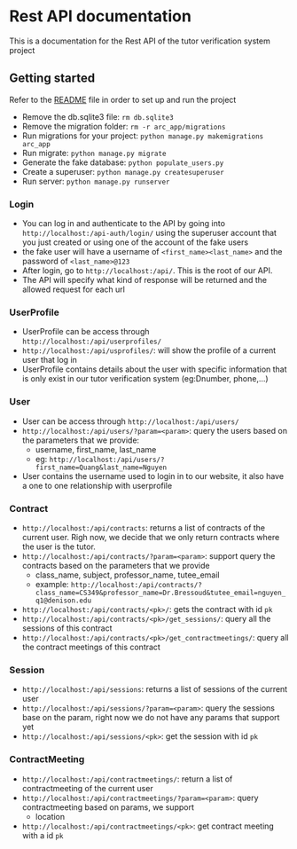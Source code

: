 # Rest API documentation
This is a documentation for the Rest API of the tutor verification system project 

## Getting started
Refer to the [README](https://github.com/quang2705/ARC/blob/develop/README.md) file in order to set up and run the project

- Remove the db.sqlite3 file: `rm db.sqlite3` 
- Remove the migration folder: `rm -r arc_app/migrations`
- Run migrations for your project: `python manage.py makemigrations arc_app`
- Run migrate: `python manage.py migrate` 
- Generate the fake database: `python populate_users.py`
- Create a superuser: `python manage.py createsuperuser`
- Run server: `python manage.py runserver`

### Login 
- You can log in and authenticate to the API by going into `http://localhost:/api-auth/login/` using the superuser account that you just created or using one of the account of the fake users
- the fake user will have a username of `<first_name><last_name>` and the password of `<last_name>@123`
- After login, go to `http://localhost:/api/`. This is the root of our API.
- The API will specify what kind of response will be returned and the allowed request for each url
### UserProfile
- UserProfile can be access through `http://localhost:/api/userprofiles/`
- `http://localhost:/api/usprofiles/`: will show the profile of a current user that log in
- UserProfile contains details about the user with specific information that is only exist in our tutor verification system (eg:Dnumber, phone,...)
### User
- User can be access through `http://localhost:/api/users/`
- `http://localhost:/api/users/?param=<param>`: query the users based on the parameters that we provide:
  - username, first_name, last_name
  - eg: `http://localhost:/api/users/?first_name=Quang&last_name=Nguyen`
- User contains the username used to login in to our website, it also have a one to one relationship with userprofile
### Contract 
-  `http://localhost:/api/contracts`: returns a list of contracts of the current user. Righ now, we decide that we only return contracts where the user is the tutor.
- `http://localhost:/api/contracts/?param=<param>`: support query the contracts based on the parameters that we provide
  - class_name, subject, professor_name, tutee_email
  - example: `http://localhost:/api/contracts/?class_name=CS349&professor_name=Dr.Bressoud&tutee_email=nguyen_q1@denison.edu`
- `http://localhost:/api/contracts/<pk>/`: gets the contract with id `pk`
- `http://localhost:/api/contracts/<pk>/get_sessions/`: query all the sessions of this contract
- `http://localhost:/api/contracts/<pk>/get_contractmeetings/`: query all the contract meetings of this contract
### Session 
- `http://localhost:/api/sessions`: returns a list of sessions of the current user
- `http://localhost:/api/sessions/?param=<param>`: query the sessions base on the param, right now we do not have any params that support yet
- `http://localhost:/api/sessions/<pk>`: get the session with id `pk`
### ContractMeeting
- `http://localhost:/api/contractmeetings/`: return a list of contractmeeting of the current user 
- `http://localhost:/api/contractmeetings/?param=<param>`: query contractmeeting based on params, we support 
  - location
- `http://localhost:/api/contractmeetings/<pk>`: get contract meeting with a id `pk`
